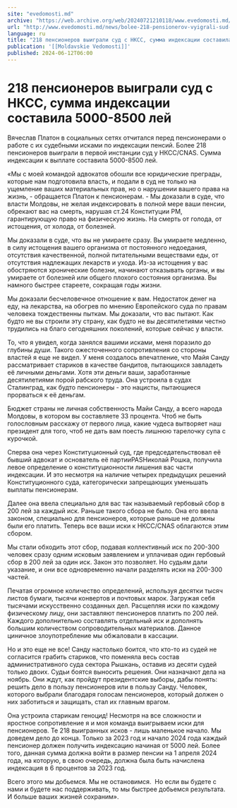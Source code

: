```yaml
---
site: "evedomosti.md"
archive: "https://web.archive.org/web/20240721210118/www.evedomosti.md/news/bolee-218-pensionerov-vyigrali-sud-s-nkss-summa-indeksacii-s"
url: "http://www.evedomosti.md/news/bolee-218-pensionerov-vyigrali-sud-s-nkss-summa-indeksacii-s"
language: ru
title: "218 пенсионеров выиграли суд с НКСС, сумма индексации составила 5000-8500 лей"
publication: '[[Moldavskie Vedomosti]]'
published: 2024-06-12T06:00
---
```


# 218 пенсионеров выиграли суд с НКСС, сумма индексации составила 5000-8500 лей

Вячеслав Платон в социальных сетях отчитался перед пенсионерами о работе с их судебными исками по индексации пенсий. Более 218 пенсионеров выиграли в первой инстанции суд у НКСС/CNAS. Сумма индексации к выплате составила 5000-8500 лей.

«Мы с моей командой адвокатов обошли все юридические преграды, которые нам подготовила власть, и подали в суд не только на ущемление ваших материальных прав, но о нарушении вашего права на жизнь, - обращается Платон к пенсионерам. - Мы доказали в суде, что власти Молдовы, не желая индексировать в полной мере ваши пенсии, обрекают вас на смерть, нарушая ст.24 Конституции РМ, гарантирующую право на физическую жизнь. На смерть от голода, от истощения, от холода, от болезней.

Мы доказали в суде, что вы не умираете сразу. Вы умираете медленно, в силу истощения вашего организма от постоянного недоедания, отсутствия качественной, полной питательными веществами еды, от отсутствия надлежащих лекарств и ухода. Из-за истощения у вас обостряются хронические болезни, начинают отказывать органы, и вы умираете от болезней или общего плохого состояния организма. Вы намного быстрее стареете, сокращая годы жизни.

Мы доказали бесчеловечное отношение к вам. Недостаток денег на еду, на лекарства, на обогрев по мнению Европейского суда по правам человека тождественны пыткам. Мы доказали, что вас пытают. Как будто не вы строили эту страну, как будто не вы десятилетиями честно трудились на благо сегодняшних поколений, которые сейчас у власти.

То, что я увидел, когда занялся вашими исками, меня поразило до глубины души. Такого ожесточенного сопротивления со стороны властей я еще не видел. У меня создалось впечатление, что Майя Санду рассматривает стариков в качестве бандитов, пытающихся завладеть её личными деньгами. Хотя эти деньги ваши, заработанные десятилетиями порой рабского труда. Она устроила в судах Сталинград, как будто пенсионеры - это нацисты, пытающиеся прорваться к её деньгам.

Бюджет страны не личная собственность Майи Санду, а всего народа Молдовы, в котором вы составляете 33 процента. Чтоб не быть голословным расскажу от первого лица, какие чудеса вытворяет наш президент для того, чтоб не дать вам поесть лишнюю тарелочку супа с курочкой.

Сперва она через Конституционный суд, где председательствовал её бывший адвокат и основатель её партииPASНиколай Рошка, получила левое определение о конституционности лишения вас части индексации. И это несмотря на наличие четырех предыдущих решений Конституционного суда, категорически запрещающих уменьшать выплаты пенсионерам.

Далее она ввела специально для вас так называемый гербовый сбор в 200 лей за каждый иск. Раньше такого сбора не было. Она его ввела законом, специально для пенсионеров, которые раньше не должны были его платить. Теперь все ваши иски к НКСС/CNAS облагаются этим сбором.

Мы стали обходить этот сбор, подавая коллективный иск по 200-300 человек сразу одним исковым заявлением и уплачивая один гербовый сбор в 200 лей за один иск. Закон это позволяет. Но судьям дали указание, и они все одновременно начали разделять иски на 200-300 частей.

Печатая огромное количество определений, используя десятки тысяч листов бумаги, тысячи конвертов и почтовых марок. Загружая себя тысячами искусственно созданных дел. Расщепляя иски по каждому физическому лицу, они заставляют пенсионеров платить по 200 лей. Каждого дополнительно составлять отдельный иск и дополнять большим количеством сопроводительных материалов. Данное циничное злоупотребление мы обжаловали в кассации.

Но и это еще не все! Санду настолько боится, что кто-то из судей не согласится грабить стариков, что поменяла весь состав административного суда сектора Рышкань, оставив из десяти судей только двоих. Судьи боятся выносить решения. Они назначают дела на ноябрь. Они ждут, как пройдут президентские выборы, дабы понять: решить дело в пользу пенсионеров или в пользу Санду. Человек, которого выбрали благодаря голосам пенсионеров, который должен о них заботиться и защищать, стал их главным врагом.

Она устроила старикам геноцид! Несмотря на все сложности и яростное сопротивление я и моя команда выигрываем иски для пенсионеров. Те 218 выигранных исков - лишь маленькое начало. Мы доведем дело до конца. Только за 2023 год и начало 2024 года каждый пенсионер должен получить индексацию начиная от 5000 лей. Более того, данная сумма должна войти в размер пенсии на 1 апреля 2024 года, на которую, в свою очередь, должна была быть начислена индексация в 6 процентов за 2023 год.

Всего этого мы добьемся. Мы не остановимся.  Но если вы будете с нами и будете нас поддерживать, то мы быстрее добьемся результата. И больше ваших жизней сохраним».